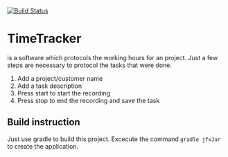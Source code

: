 [![Build Status](https://travis-ci.org/matze6633/TimeTracker.svg?branch=master)](https://travis-ci.org/matze6633/TimeTracker)
# TimeTracker
is a software which protocols the working hours for an project. Just a few steps are necessary to protocol the tasks that were done.

1. Add a project/customer name
2. Add a task description
3. Press start to start the recording
4. Press stop to end the recording and save the task

## Build instruction
Just use gradle to build this project. Excecute the command `gradle jfxJar` to create the application.
